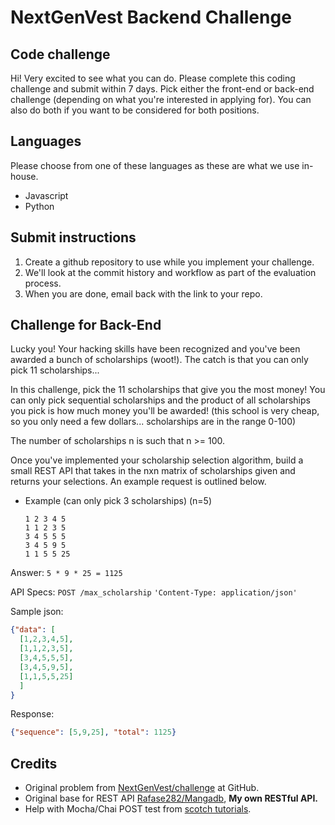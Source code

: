 # NextGenVest Backend Challenge

## Code challenge

Hi! Very excited to see what you can do. Please complete this coding challenge and submit within 7 days.
Pick either the front-end or back-end challenge (depending on what you're interested in applying for). You can also do both if you want to be considered for both positions.

## Languages

Please choose from one of these languages as these are what we use in-house.

- Javascript
- Python

## Submit instructions

1. Create a github repository to use while you implement your challenge.
2. We'll look at the commit history and workflow as part of the evaluation process.
3. When you are done, email back with the link to your repo.

## Challenge for Back-End

Lucky you! Your hacking skills have been recognized and you've been awarded a bunch of scholarships (woot!). The catch is that you can only pick 11 scholarships...

In this challenge, pick the 11 scholarships that give you the most money! You can only pick sequential scholarships and the product of all scholarships you pick is how much money you'll be awarded! (this school is very cheap, so you only need a few dollars... scholarships are in the range 0-100)

The number of scholarships n is such that n >= 100.

Once you've implemented your scholarship selection algorithm, build a small REST API that takes in the nxn matrix of scholarships given and returns your selections. An example request is outlined below.

- Example (can only pick 3 scholarships) (n=5)

  ```
  1 2 3 4 5
  1 1 2 3 5
  3 4 5 5 5
  3 4 5 9 5
  1 1 5 5 25
  ```

Answer: `5 * 9 * 25 = 1125`

API Specs:
`POST /max_scholarship`
`'Content-Type: application/json'`

Sample json:

```json
{"data": [
  [1,2,3,4,5],
  [1,1,2,3,5],
  [3,4,5,5,5],
  [3,4,5,9,5],
  [1,1,5,5,25]
  ]
}

```

Response:

```json
{"sequence": [5,9,25], "total": 1125}
```

## Credits

- Original problem from [NextGenVest/challenge](https://github.com/NextGenVest/challenge) at GitHub.
- Original base for REST API [Rafase282/Mangadb](https://github.com/Rafase282/Mangadb), **My own RESTful API.**
- Help with Mocha/Chai POST test from [scotch tutorials](https://scotch.io/tutorials/test-a-node-restful-api-with-mocha-and-chai).
